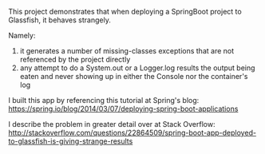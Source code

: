 This project demonstrates that when deploying a SpringBoot project to Glassfish, it behaves strangely.

Namely:

1. it generates a number of missing-classes exceptions that are not referenced by the project directly
2. any attempt to do a System.out or a Logger.log results the output being eaten and never showing up in either the Console nor the container's log

I built this app by referencing this tutorial at Spring's blog:
https://spring.io/blog/2014/03/07/deploying-spring-boot-applications

I describe the problem in greater detail over at Stack Overflow:
http://stackoverflow.com/questions/22864509/spring-boot-app-deployed-to-glassfish-is-giving-strange-results
 
